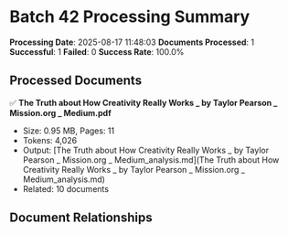 # Batch 42 Processing Summary

**Processing Date**: 2025-08-17 11:48:03
**Documents Processed**: 1
**Successful**: 1
**Failed**: 0
**Success Rate**: 100.0%

## Processed Documents

✅ **The Truth about How Creativity Really Works _ by Taylor Pearson _ Mission.org _ Medium.pdf**
   - Size: 0.95 MB, Pages: 11
   - Tokens: 4,026
   - Output: [The Truth about How Creativity Really Works _ by Taylor Pearson _ Mission.org _ Medium_analysis.md](The Truth about How Creativity Really Works _ by Taylor Pearson _ Mission.org _ Medium_analysis.md)
   - Related: 10 documents

## Document Relationships
